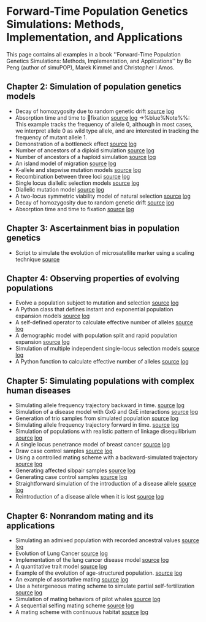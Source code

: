 #  Forward-Time Population Genetics Simulations: Methods, Implementation, and Applications



This page contains all examples in a book ''Forward-Time Population Genetics Simulations: Methods, Implementation, and Applications'' by Bo Peng (author of simuPOP), Marek Kimmel and Christopher I Amos.

## Chapter 2: Simulation of population genetics models
* Decay of homozygosity due to random genetic drift [source](https://github.com/BoPeng/simuPOP-examples/blob/master/wiley_book/ch3_WF_Ht.py) [log](https://github.com/BoPeng/simuPOP-examples/blob/master/wiley_book/ch3_WF_Ht.log)
* Absorption time and time to fixation [source](https://github.com/BoPeng/simuPOP-examples/blob/master/wiley_book/ch3_WF_persistence.py) [log](https://github.com/BoPeng/simuPOP-examples/blob/master/wiley_book/ch3_WF_persistence.log)
->%blue%Note%%: This example tracks the frequency of allele 0, although in most cases, we interpret allele 0 as wild type allele, and are interested in tracking the frequency of mutant allele 1.
* Demonstration of a bottleneck effect [source](https://github.com/BoPeng/simuPOP-examples/blob/master/wiley_book/ch3_bottleneck.py) [log](https://github.com/BoPeng/simuPOP-examples/blob/master/wiley_book/ch3_bottleneck.log)
* Number of ancestors of a diploid simulation [source](https://github.com/BoPeng/simuPOP-examples/blob/master/wiley_book/ch3_diploidGenealogy.py) [log](https://github.com/BoPeng/simuPOP-examples/blob/master/wiley_book/ch3_diploidGenealogy.log)
* Number of ancestors of a haploid simulation [source](https://github.com/BoPeng/simuPOP-examples/blob/master/wiley_book/ch3_haploidGenealogy.py) [log](https://github.com/BoPeng/simuPOP-examples/blob/master/wiley_book/ch3_haploidGenealogy.log)
* An island model of migration [source](https://github.com/BoPeng/simuPOP-examples/blob/master/wiley_book/ch3_islands.py) [log](https://github.com/BoPeng/simuPOP-examples/blob/master/wiley_book/ch3_islands.log)
* K-allele and stepwise mutation models [source](https://github.com/BoPeng/simuPOP-examples/blob/master/wiley_book/ch3_multiAllelicMutator.py) [log](https://github.com/BoPeng/simuPOP-examples/blob/master/wiley_book/ch3_multiAllelicMutator.log)
* Recombination between three loci [source](https://github.com/BoPeng/simuPOP-examples/blob/master/wiley_book/ch3_recombination.py) [log](https://github.com/BoPeng/simuPOP-examples/blob/master/wiley_book/ch3_recombination.log)
* Single locus diallelic selection models [source](https://github.com/BoPeng/simuPOP-examples/blob/master/wiley_book/ch3_selection.py) [log](https://github.com/BoPeng/simuPOP-examples/blob/master/wiley_book/ch3_selection.log)
* Diallelic mutation model [source](https://github.com/BoPeng/simuPOP-examples/blob/master/wiley_book/ch3_snpMutator.py) [log](https://github.com/BoPeng/simuPOP-examples/blob/master/wiley_book/ch3_snpMutator.log)
* A two-locus symmetric viability model of natural selection [source](https://github.com/BoPeng/simuPOP-examples/blob/master/wiley_book/ch3_viabilityModel.py) [log](https://github.com/BoPeng/simuPOP-examples/blob/master/wiley_book/ch3_viabilityModel.log)
* Decay of homozygosity due to random genetic drift [source](https://github.com/BoPeng/simuPOP-examples/blob/master/wiley_book/ch3_WF_Ht.py) [log](https://github.com/BoPeng/simuPOP-examples/blob/master/wiley_book/ch3_WF_Ht.log)
* Absorption time and time to fixation [source](https://github.com/BoPeng/simuPOP-examples/blob/master/wiley_book/ch3_WF_persistence.py) [log](https://github.com/BoPeng/simuPOP-examples/blob/master/wiley_book/ch3_WF_persistence.log)
## Chapter 3: Ascertainment bias in population genetics
* Script to simulate the evolution of microsatellite marker using a scaling technique [source](https://github.com/BoPeng/simuPOP-examples/blob/master/wiley_book/ch4_scaling.py) 
## Chapter 4: Observing properties of evolving populations
* Evolve a population subject to mutation and selection [source](https://github.com/BoPeng/simuPOP-examples/blob/master/wiley_book/ch5_reichEvolve.py) [log](https://github.com/BoPeng/simuPOP-examples/blob/master/wiley_book/ch5_reichEvolve.log)
* A Python class that defines instant and exponential population expansion models [source](https://github.com/BoPeng/simuPOP-examples/blob/master/wiley_book/reichDemo.py) [log](https://github.com/BoPeng/simuPOP-examples/blob/master/wiley_book/reichDemo.log)
* A self-defined operator to calculate effective number of alleles [source](https://github.com/BoPeng/simuPOP-examples/blob/master/wiley_book/reichStat.py) [log](https://github.com/BoPeng/simuPOP-examples/blob/master/wiley_book/reichStat.log)
* A demographic model with population split and rapid population expansion [source](https://github.com/BoPeng/simuPOP-examples/blob/master/wiley_book/ch3_demography.py) [log](https://github.com/BoPeng/simuPOP-examples/blob/master/wiley_book/ch3_demography.log)
* Simulation of multiple independent single-locus selection models [source](https://github.com/BoPeng/simuPOP-examples/blob/master/wiley_book/ch5_mlSelector.py) [log](https://github.com/BoPeng/simuPOP-examples/blob/master/wiley_book/ch5_mlSelector.log)
* A Python function to calculate effective number of alleles [source](https://github.com/BoPeng/simuPOP-examples/blob/master/wiley_book/ch5_reichStatFunc.py) [log](https://github.com/BoPeng/simuPOP-examples/blob/master/wiley_book/ch5_reichStatFunc.log)
## Chapter 5: Simulating populations with complex human diseases
* Simulating allele frequency trajectory backward in time. [source](https://github.com/BoPeng/simuPOP-examples/blob/master/wiley_book/ch6_backwardTrajectory.py) [log](https://github.com/BoPeng/simuPOP-examples/blob/master/wiley_book/ch6_backwardTrajectory.log)
* Simulation of a disease model with GxG and GxE interactions [source](https://github.com/BoPeng/simuPOP-examples/blob/master/wiley_book/ch6_example2.py) [log](https://github.com/BoPeng/simuPOP-examples/blob/master/wiley_book/ch6_example2.log)
* Generation of trio samples from simulated population [source](https://github.com/BoPeng/simuPOP-examples/blob/master/wiley_book/ch6_example3.py) [log](https://github.com/BoPeng/simuPOP-examples/blob/master/wiley_book/ch6_example3.log)
* Simulating allele frequency trajectory forward in time. [source](https://github.com/BoPeng/simuPOP-examples/blob/master/wiley_book/ch6_forwardTrajectory.py) [log](https://github.com/BoPeng/simuPOP-examples/blob/master/wiley_book/ch6_forwardTrajectory.log)
* Simulation of populations with realistic pattern of linkage disequilibrium [source](https://github.com/BoPeng/simuPOP-examples/blob/master/wiley_book/ch6_simuGWAS.py) [log](https://github.com/BoPeng/simuPOP-examples/blob/master/wiley_book/ch6_simuGWAS.log)
* A single locus penetrance model of breast cancer [source](https://github.com/BoPeng/simuPOP-examples/blob/master/wiley_book/ch3_pyPenetrance.py) [log](https://github.com/BoPeng/simuPOP-examples/blob/master/wiley_book/ch3_pyPenetrance.log)
* Draw case control samples [source](https://github.com/BoPeng/simuPOP-examples/blob/master/wiley_book/ch6_caseCtrl.py) [log](https://github.com/BoPeng/simuPOP-examples/blob/master/wiley_book/ch6_caseCtrl.log)
* Using a controlled mating scheme with a backward-simulated trajectory [source](https://github.com/BoPeng/simuPOP-examples/blob/master/wiley_book/ch6_controlledMating.py) [log](https://github.com/BoPeng/simuPOP-examples/blob/master/wiley_book/ch6_controlledMating.log)
* Generating affected sibpair samples [source](https://github.com/BoPeng/simuPOP-examples/blob/master/wiley_book/ch6_genAffectedSibpairs.py) [log](https://github.com/BoPeng/simuPOP-examples/blob/master/wiley_book/ch6_genAffectedSibpairs.log)
* Generating case control samples [source](https://github.com/BoPeng/simuPOP-examples/blob/master/wiley_book/ch6_genCaseCtrl.py) [log](https://github.com/BoPeng/simuPOP-examples/blob/master/wiley_book/ch6_genCaseCtrl.log)
* Straightforward simulation of the introduction of a disease allele [source](https://github.com/BoPeng/simuPOP-examples/blob/master/wiley_book/ch6_introduction.py) [log](https://github.com/BoPeng/simuPOP-examples/blob/master/wiley_book/ch6_introduction.log)
* Reintroduction of a disease allele when it is lost [source](https://github.com/BoPeng/simuPOP-examples/blob/master/wiley_book/ch6_reintroduction.py) [log](https://github.com/BoPeng/simuPOP-examples/blob/master/wiley_book/ch6_reintroduction.log)
## Chapter 6: Nonrandom mating and its applications
* Simulating an admixed population with recorded ancestral values [source](https://github.com/BoPeng/simuPOP-examples/blob/master/wiley_book/ch7_admixture.py) [log](https://github.com/BoPeng/simuPOP-examples/blob/master/wiley_book/ch7_admixture.log)
* Evolution of Lung Cancer [source](https://github.com/BoPeng/simuPOP-examples/blob/master/wiley_book/ch7_LC_evolve.py) [log](https://github.com/BoPeng/simuPOP-examples/blob/master/wiley_book/ch7_LC_evolve.log)
* Implementation of the lung cancer disease model [source](https://github.com/BoPeng/simuPOP-examples/blob/master/wiley_book/ch7_LC_model.py) [log](https://github.com/BoPeng/simuPOP-examples/blob/master/wiley_book/ch7_LC_model.log)
* A quantitative trait model [source](https://github.com/BoPeng/simuPOP-examples/blob/master/wiley_book/ch3_qtrait.py) [log](https://github.com/BoPeng/simuPOP-examples/blob/master/wiley_book/ch3_qtrait.log)
* Example of the evolution of age-structured population. [source](https://github.com/BoPeng/simuPOP-examples/blob/master/wiley_book/ch7_ageStructured.py) [log](https://github.com/BoPeng/simuPOP-examples/blob/master/wiley_book/ch7_ageStructured.log)
* An example of assortative mating [source](https://github.com/BoPeng/simuPOP-examples/blob/master/wiley_book/ch7_assortativeMating.py) [log](https://github.com/BoPeng/simuPOP-examples/blob/master/wiley_book/ch7_assortativeMating.log)
* Use a hetergeneous mating scheme to simulate partial self-fertilization [source](https://github.com/BoPeng/simuPOP-examples/blob/master/wiley_book/ch7_heteroMating.py) [log](https://github.com/BoPeng/simuPOP-examples/blob/master/wiley_book/ch7_heteroMating.log)
* Simulation of mating behaviors of pilot whales [source](https://github.com/BoPeng/simuPOP-examples/blob/master/wiley_book/ch7_PyParentsChooser.py) [log](https://github.com/BoPeng/simuPOP-examples/blob/master/wiley_book/ch7_PyParentsChooser.log)
* A sequential selfing mating scheme [source](https://github.com/BoPeng/simuPOP-examples/blob/master/wiley_book/ch7_sequentialSelfing.py) [log](https://github.com/BoPeng/simuPOP-examples/blob/master/wiley_book/ch7_sequentialSelfing.log)
* A mating scheme with continuous habitat [source](https://github.com/BoPeng/simuPOP-examples/blob/master/wiley_book/ch7_vicinityMating.py) [log](https://github.com/BoPeng/simuPOP-examples/blob/master/wiley_book/ch7_vicinityMating.log)
